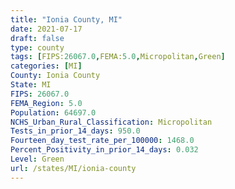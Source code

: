 ```yaml
---
title: "Ionia County, MI"
date: 2021-07-17
draft: false
type: county
tags: [FIPS:26067.0,FEMA:5.0,Micropolitan,Green]
categories: [MI]
County: Ionia County
State: MI
FIPS: 26067.0
FEMA_Region: 5.0
Population: 64697.0
NCHS_Urban_Rural_Classification: Micropolitan
Tests_in_prior_14_days: 950.0
Fourteen_day_test_rate_per_100000: 1468.0
Percent_Positivity_in_prior_14_days: 0.032
Level: Green
url: /states/MI/ionia-county
---
```



